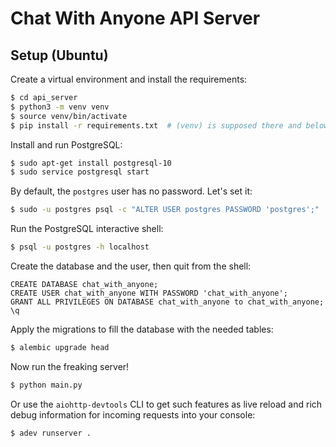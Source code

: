 # Chat With Anyone API Server

## Setup (Ubuntu)

Create a virtual environment and install the requirements:

```bash
$ cd api_server
$ python3 -m venv venv
$ source venv/bin/activate
$ pip install -r requirements.txt  # (venv) is supposed there and below
```

Install and run PostgreSQL:

```bash
$ sudo apt-get install postgresql-10
$ sudo service postgresql start
```

By default, the `postgres` user has no password. Let's set it:

```bash
$ sudo -u postgres psql -c "ALTER USER postgres PASSWORD 'postgres';"
```

Run the PostgreSQL interactive shell:

```bash
$ psql -u postgres -h localhost
```

Create the database and the user, then quit from the shell:

```
CREATE DATABASE chat_with_anyone;
CREATE USER chat_with_anyone WITH PASSWORD 'chat_with_anyone';
GRANT ALL PRIVILEGES ON DATABASE chat_with_anyone to chat_with_anyone;
\q
```

Apply the migrations to fill the database with the needed tables:

```bash
$ alembic upgrade head
```

Now run the freaking server!

```bash
$ python main.py
```

Or use the `aiohttp-devtools` CLI to get such features as live reload
and rich debug information for incoming requests into your console:

```bash
$ adev runserver .
``` 
